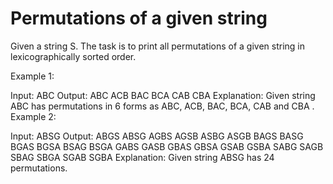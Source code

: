 # Permutations of a given string

Given a string S. The task is to print all permutations of a given string in lexicographically sorted order.

Example 1:

Input: ABC
Output:
ABC ACB BAC BCA CAB CBA
Explanation:
Given string ABC has permutations in 6
forms as ABC, ACB, BAC, BCA, CAB and CBA .
Example 2:

Input: ABSG
Output:
ABGS ABSG AGBS AGSB ASBG ASGB BAGS
BASG BGAS BGSA BSAG BSGA GABS GASB
GBAS GBSA GSAB GSBA SABG SAGB SBAG
SBGA SGAB SGBA
Explanation:
Given string ABSG has 24 permutations.
